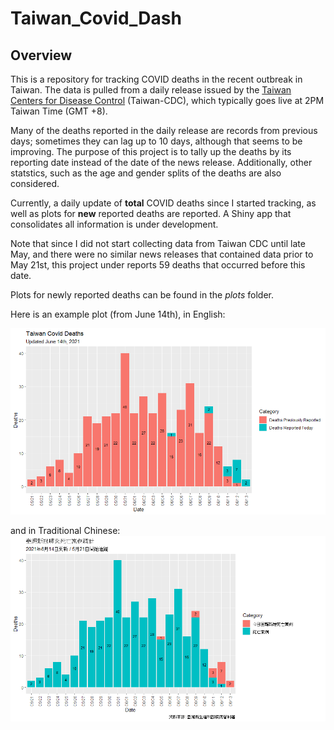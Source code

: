 # Taiwan_Covid_Dash

## Overview
This is a repository for tracking COVID deaths in the recent outbreak in Taiwan.
The data is pulled from a daily release issued by the [Taiwan Centers for Disease Control](https://www.cdc.gov.tw/) (Taiwan-CDC), which typically goes live at 2PM 
Taiwan Time (GMT +8). 

Many of the deaths reported in the daily release are records from previous days; 
sometimes they can lag up to 10 days, although that seems to be improving. The 
purpose of this project is to tally up the deaths by its reporting date instead
of the date of the news release. Additionally, other statstics, such as the age 
and gender splits of the deaths are also considered. 

Currently, a daily update of **total** COVID deaths since I started tracking, 
as well as plots for **new** reported deaths are reported. A Shiny app that 
consolidates all information is under development. 

Note that since I did not start collecting data from Taiwan CDC until late May, 
and there were no similar news releases that contained data prior to May 21st,
this project under reports 59 deaths that occurred before this date. 

Plots for newly reported deaths can be found in the *plots* folder. 

Here is an example plot (from June 14th), in English:

![](plots/plot_june14.png)

and in Traditional Chinese:
![](plots/tw_plots/tw_plot_june14.png)


